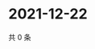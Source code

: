 # 2021-12-22

共 0 条

<!-- BEGIN WEIBO -->
<!-- 最后更新时间 Wed Dec 22 2021 10:05:09 GMT+0800 (China Standard Time) -->

<!-- END WEIBO -->
